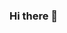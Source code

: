 ### Hi there 👋
<!--
[![trophy](https://github-profile-trophy.vercel.app/?username=Elyes-nk)](https://github.com/ryo-ma/github-profile-trophy)
-->
